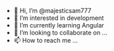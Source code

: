 - 👋 Hi, I’m @majesticsam777
- 👀 I’m interested in development
- 🌱 I’m currently learning Angular
- 💞️ I’m looking to collaborate on ...
- 📫 How to reach me ...

<!---
majesticsam777/majesticsam777 is a ✨ special ✨ repository because its `README.md` (this file) appears on your GitHub profile.
You can click the Preview link to take a look at your changes.
--->
